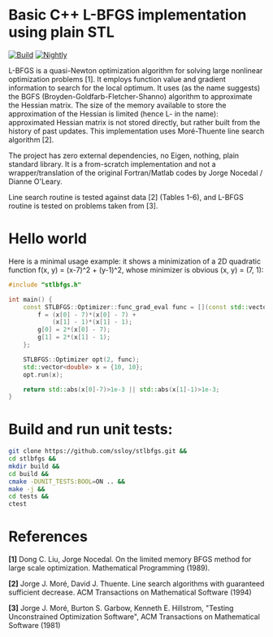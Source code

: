 # Basic C++ L-BFGS implementation using plain STL

[![Build](https://github.com/ssloy/stlbfgs/actions/workflows/continuous.yml/badge.svg)](https://github.com/ssloy/stlbfgs/actions/workflows/continuous.yml) [![Nightly](https://github.com/ssloy/stlbfgs/actions/workflows/nightly.yml/badge.svg)](https://github.com/ssloy/stlbfgs/actions/workflows/nightly.yml)

L-BFGS is a quasi-Newton optimization algorithm for solving large nonlinear optimization problems [1]. It employs function value and gradient information to search for the local optimum. It uses (as the name suggests) the BGFS (Broyden-Goldfarb-Fletcher-Shanno) algorithm to approximate the Hessian matrix. The size of the memory available to store the approximation of the Hessian is limited (hence L- in the name): approximated Hessian matrix is not stored directly, but rather built from the history of past updates. This implementation uses Moré-Thuente line search algorithm [2].

The project has zero external dependencies, no Eigen, nothing, plain standard library. It is a from-scratch implementation and not a wrapper/translation of the original Fortran/Matlab codes by Jorge Nocedal / Dianne O'Leary.

Line search routine is tested against data [2] (Tables 1-6), and L-BFGS routine is tested on problems taken from [3].

# Hello world
Here is a minimal usage example: it shows a minimization of a 2D quadratic function f(x, y) = (x-7)^2 + (y-1)^2, whose minimizer is obvious (x, y) = (7, 1):

```cpp
#include "stlbfgs.h"

int main() {
    const STLBFGS::Optimizer::func_grad_eval func = [](const std::vector<double>& x, double& f, std::vector<double>& g) {
        f = (x[0] - 7)*(x[0] - 7) +
            (x[1] - 1)*(x[1] - 1);
        g[0] = 2*(x[0] - 7);
        g[1] = 2*(x[1] - 1);
    };

    STLBFGS::Optimizer opt(2, func);
    std::vector<double> x = {10, 10};
    opt.run(x);

    return std::abs(x[0]-7)>1e-3 || std::abs(x[1]-1)>1e-3;
}

```

# Build and run unit tests:
```sh
git clone https://github.com/ssloy/stlbfgs.git &&
cd stlbfgs &&
mkdir build &&
cd build &&
cmake -DUNIT_TESTS:BOOL=ON .. &&
make -j &&
cd tests &&
ctest
```

# References
**[1]** Dong C. Liu, Jorge Nocedal. On the limited memory BFGS method for large scale optimization. Mathematical Programming (1989).

**[2]** Jorge J. Moré, David J. Thuente. Line search algorithms with guaranteed sufficient decrease. ACM Transactions on Mathematical Software  (1994)

**[3]** Jorge J. Moré, Burton S. Garbow, Kenneth E. Hillstrom, "Testing Unconstrained Optimization Software", ACM Transactions on Mathematical Software  (1981)

